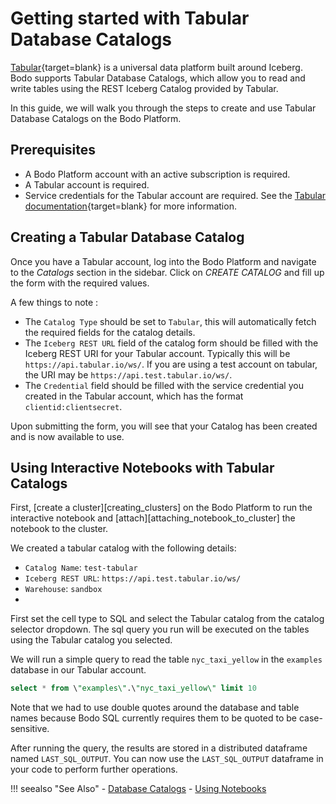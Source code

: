 # Getting started with Tabular Database Catalogs


[Tabular](https://tabular.io){target=blank} is a universal data platform built around Iceberg. 
Bodo supports Tabular Database Catalogs, which allow you to read and write tables 
using the REST Iceberg Catalog provided by Tabular.

In this guide, we will walk you through the steps to create and use Tabular Database Catalogs on the Bodo Platform.

## Prerequisites

- A Bodo Platform account with an active subscription is required.
- A Tabular account is required. 
- Service credentials for the Tabular account are required. See the [Tabular documentation](https://docs.tabular.io/en/creating-and-modifying-credentials.html#creating-a-service-credential){target=blank} for more information.

## Creating a Tabular Database Catalog 

Once you have a Tabular account, 
log into the Bodo Platform and navigate to the _Catalogs_ section in the sidebar. Click on _CREATE CATALOG_
and fill up the form with the required values. 

A few things to note : 

- The `Catalog Type` should be set to `Tabular`, this will automatically fetch the required fields for the catalog details. 
- The `Iceberg REST URL` field of the catalog form should be filled with the Iceberg REST URI for your Tabular account. Typically this will be `https://api.tabular.io/ws/`. If you are using a test account on tabular, the URI may be `https://api.test.tabular.io/ws/`. 
- The `Credential` field should be filled with the service credential you created in the Tabular account, which has the format `clientid:clientsecret`.

Upon submitting the form, you will see that your Catalog has been created and is now available to use.


## Using Interactive Notebooks with Tabular Catalogs
First, [create a cluster][creating_clusters] on the Bodo Platform to run the interactive notebook and [attach][attaching_notebook_to_cluster] the notebook to the cluster. 

We created a tabular catalog with the following details: 
- `Catalog Name`: `test-tabular`
- `Iceberg REST URL`: `https://api.test.tabular.io/ws/`
- `Warehouse`: `sandbox`
- 
First set the cell type to SQL and select the Tabular catalog from the catalog selector dropdown. 
The sql query you run will be executed on the tables using the Tabular catalog you selected. 

We will run a simple query to read the table `nyc_taxi_yellow` in the `examples` database in our Tabular account. 

```sql
select * from \"examples\".\"nyc_taxi_yellow\" limit 10
```

Note that we had to use double quotes around the database and table names 
because Bodo SQL currently requires them to be quoted to be case-sensitive. 

After running the query, the results are stored in a distributed dataframe named `LAST_SQL_OUTPUT`.
You can now use the `LAST_SQL_OUTPUT` dataframe in your code to perform further operations. 

!!! seealso "See Also"
    - [Database Catalogs](../integrating_bodo/database_catalog.md)
    - [Using Notebooks](../guides/using_bodo_platform/notebooks.md)



